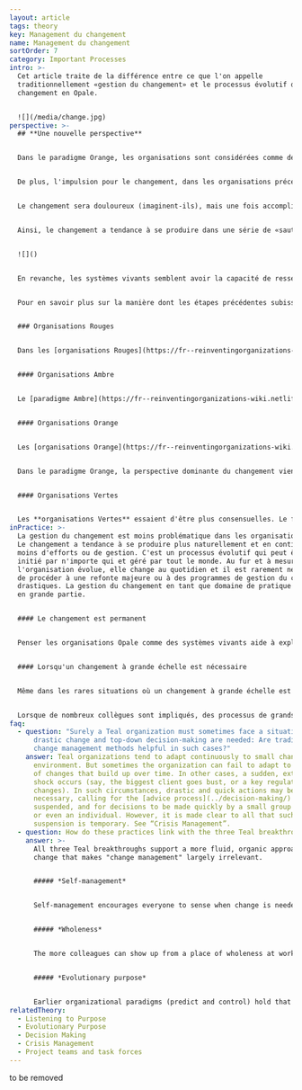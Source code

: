```yaml
---
layout: article
tags: theory
key: Management du changement
name: Management du changement
sortOrder: 7
category: Important Processes
intro: >-
  Cet article traite de la différence entre ce que l'on appelle
  traditionnellement «gestion du changement» et le processus évolutif de
  changement en Opale.


  ![](/media/change.jpg)
perspective: >-
  ## **Une nouvelle perspective**


  Dans le paradigme Orange, les organisations sont considérées comme des systèmes fixes. Ces systèmes n’ont pas de capacité interne de changement. La force doit être appliquée de l'extérieur. C'est le rôle de la haute direction. C'est elle qui doit identifier le besoin de changement, déterminer comment ce changement sera apporté et veiller à ce qu'il se produise.


  De plus, l'impulsion pour le changement, dans les organisations précédant l'Opale, ne vient pas facilement. Ces paradigmes considèrent le changement comme une nécessité fatale ou comme le résultat d'un échec de gestion. C'est le travail de la direction de prédire et / ou de contrôler l'avenir, éliminant ainsi les surprises. La réalité doit être conforme à un budget et un plan stratégique bien exécutés. Quand ce n’est pas le cas, la direction tarde souvent à reconnaître l’échec présumé. Et quand les dirigeants acceptent enfin que le monde qui les entoure a changé pendant qu'ils poursuivaient leur plan, ils sont mal à l'aise avec ce qu'ils constatent. Ils doivent désormais agir de manière décisive pour rattraper le temps perdu. Ils doivent s'imposer avec urgence.


  Le changement sera douloureux (imaginent-ils), mais une fois accompli, tout ira bien à nouveau. Et ainsi, ils s'empressent de repenser les rouages ​​de l'organisation. Sans surprise, les gens résistent au changement qui leur est imposé. Pour surmonter cela, la direction peut se sentir obligée de jouer sur les peurs et choisir de faire porter le chapeau aux forces compétitives hostiles ou aux facteurs environnementaux titanesques qui menacent la survie de l'organisation si elle ne réagit pas.


  Ainsi, le changement a tendance à se produire dans une série de «sauts». Ce n'est pas un processus fluide et émergent. C’est une série de mouvements entrecoupés et généralement perturbateurs, d’un état relativement statique à un autre.


  ![]()


  En revanche, les systèmes vivants semblent avoir la capacité de ressentir les changements dans l'environnement et de s'adapter de l'intérieur. Dans une forêt, aucun arbre maître ne planifie et ne dicte aux autres arbres ce qu'il faut faire lorsque la pluie ne tombe pas ou lorsque le printemps choisit d'arriver tôt. L'ensemble de l'écosystème réagit de manière créative, sur le moment. Les organisations Oples abordent le changement de la même manière. Les gens sont encouragés à agir en fonction de ce qu'ils jugent nécessaire. Ils ne sont pas limités par des descriptions de poste statiques, des liens hiérarchiques fixes ou une discipline fonctionnelle. Ils réagissent de manière créative aux changements émergents et non linéaires de la vie. Le changement est attendu. Cela arrive naturellement, tout le temps ^ \[Laloux, Frederic (2014-02-09). Reinventing Organizations: A Guide to Creating Organizations Inspired by the Next Stage of Human Consciousness (Kindle Locations 4671-4688). Nelson Parker. Kindle Edition.]


  Pour en savoir plus sur la manière dont les étapes précédentes subissent le changement organisationnel, voir ci-dessous:


  ### Organisations Rouges


  Dans les [organisations Rouges](https://fr--reinventingorganizations-wiki.netlify.app/theory/red-organizations/), le changement est dirigé par le patron. Une organisation rouge peut souvent s'adapter rapidement dans des environnements chaotiques car le leader peut initier un changement rapide, si nécessaire par l'intimidation. Le changement consiste généralement en des réactions immédiates aux menaces et aux opportunités plutôt qu'en une réponse à des développements plus graduels et sur du plus long terme (bien que tout aussi importants). On y accorde peu d'importance à l'évolution des comportements ancrés dans les équipes au fil du temps.


  #### Organisations Ambre


  Le [paradigme Ambre](https://fr--reinventingorganizations-wiki.netlify.app/theory/amber-paradigm-and-organizations/) croit que le monde est (ou devrait) être essentiellement immuable: ce qui était vrai hier devrait être vrai aujourd'hui et demain. Il est construit autour d'une structure ordonnée et de processus formels et stables. Le changement passe principalement par de petites améliorations pour améliorer l'excellence des processus et des traditions existants. Les organisations ambre peuvent afficher une forte résistance à la nécessité de changer, surtout si la nature du changement menace les frontières idéologiques ou les normes sociales. Lorsque des forces extérieures imposent le besoin de changement, il est imposé de haut en bas avec peu de réflexion sur la façon dont il pourrait être planifié pour minimiser la résistance. En ce sens, il y a peu ou pas de «gestion du changement» à proprement parler.


  #### Organisations Orange


  Les [organisations Orange](https://fr--reinventingorganizations-wiki.netlify.app/theory/orange-paradigm-and-organizations/) sont plus susceptibles d'adopter une démarche de changement. L'innovation est la clé pour surpasser les concurrents. Le changement doit donc être constant. Malheureusement, les organisations Orange étant généralement structurées sous forme de pyramides hiérarchiques, le changement peut être difficile. Ainsi, la poursuite constante du changement, entravée par la nature statique de l'organisation, a donné naissance à la "gestion du changement" et à une machinerie d'outils et de consultants pour aider les organisations à surmonter leurs résistances internes au changement. ^ \ \[Concernant les théories principales développées pour faciliter le changement organisationnel, voir par exemple le modèle de changement en trois étapes de Kurt Lewin et le processus en huit étapes de John Kotter pour diriger le changement.]


  Dans le paradigme Orange, la perspective dominante du changement vient de l'ingénierie. Les étapes typiques de tout changement (par exemple, réorganisations, restructurations, re-branding, repositionnement, etc.) consistent à diagnostiquer la situation actuelle, à concevoir l'état futur souhaité, puis à planifier le parcours du changement d'ici à là. Pour les grands projets de changement, cela peut impliquer plusieurs projets, un plan jalonnée et un «bureau de la planification» central qui rattaché à la haute direction. Ce type de planification du changement est généralement effectué par une petite équipe de hauts dirigeants ou de «hauts potentiels», parfois avec l'aide de consultants externes. Lorsque leur plan est approuvé par la haute direction, il est communiqué dans toute l'organisation, souvent avec un message de «programme d'urgence» («nous devons agir maintenant, ou nous sommes condamnés») en raison du besoin perçu de fournir la motivation nécessaire au changement. Conformément à la métaphore Orange comparant l'organisation à une machine, l'expression «conduire le changement» est courante. Le changement, en d'autres termes, se fait sur les gens, et non par les gens.


  #### Organisations Vertes


  Les **organisations Vertes** essaient d'être plus consensuelles. Le fait d'avoir seulement une poignée de personnes qui conçoivent l'état futur et le processus de changement ne colle pas avec l'idéal d'autonomisation de la culture Verte. Davantage de personnes sont susceptibles d'être impliquées. Cela peut prendre la forme d'ateliers en grand groupe et de techniques de facilitation innovantes (par exemple: enquête appréciative, théorie U, espace ouvert, etc.) auxquels un grand nombre de collègues participent. La structure hiérarchique quotidienne de l'organisation est temporairement suspendue pour faire place à un processus organique d'intelligence collective. Les résultats sont ensuite réinjectés dans les structures et processus traditionnels de l'organisation. Impliquer un plus grand nombre de collègues dans la planification du changement peut sembler risqué pour la haute direction (que se passe-t-il si le groupe vire dans une direction que nous ne voulons pas?), Mais cela tend à accroître l'adhésion des employés et à améliorer les conceptions futures en captant les idées de l'intelligence collective.
inPractice: >-
  La gestion du changement est moins problématique dans les organisations Opale.
  Le changement a tendance à se produire plus naturellement et en continu, avec
  moins d'efforts ou de gestion. C'est un processus évolutif qui peut être
  initié par n'importe qui et géré par tout le monde. Au fur et à mesure que
  l'organisation évolue, elle change au quotidien et il est rarement nécessaire
  de procéder à une refonte majeure ou à des programmes de gestion du changement
  drastiques. La gestion du changement en tant que domaine de pratique disparaît
  en grande partie.


  #### Le changement est permanent


  Penser les organisations Opale comme des systèmes vivants aide à expliquer comment le changement se déroule en leur sein. Les systèmes vivants ont la capacité de ressentir le changement de l'environnement et de s'adapter. Ils réagissent de manière créative, sur le moment. Les organisations Opale gèrent le changement de la même manière. Les gens sont libres d'agir en fonction de ce qu'ils jugent nécessaire. Ils ne sont pas limités par des descriptions de poste statiques, des liens hiérarchiques et des unités fonctionnelles. Ils peuvent réagir aux événements émergents. Des méthodes spécifiques intégrées dans l'organisation permettent aux personnes d'écouter l'objectif de l'organisation et les changements qu'elle peut nécessiter. Lorsque chacun est libre de ressentir le besoin de changement et d’agir en conséquence, le changement est acquis; cela se produit naturellement, partout, tout le temps, le plus souvent sans grande douleur ni effort. Les grands efforts de changement perturbateur (tels que nous les connaissons dans les organisations plus traditionnelles) disparaissent en grande partie.


  #### Lorsqu'un changement à grande échelle est nécessaire


  Même dans les rares situations où un changement à grande échelle est nécessaire, les organisations Opale s'efforcent naturellement d'impliquer toutes les personnes affectées par le changement dans la détermination de la réponse appropriée. Dans la plupart des cas, les organisations Opale respecteront le processus de décision par consultation d'avis, même si cela implique d'inclure toute l'organisation. L'expérience a montré que, dans la plupart des cas, les collègues ont la maturité nécessaire pour participer à des décisions même douloureuses et l'ingéniosité nécessaire pour trouver des solutions créatives.


  Lorsque de nombreux collègues sont impliqués, des processus de grands groupes, tels que Theory U, Appreciative Inquiry, Open Space ou autres, peuvent être utilisés pour faire émerger efficacement une compréhension collective et cristalliser une vision de l'avenir. Dans quelle mesure les projets de changement doivent-ils alors être officiellement planifiés et suivis? Comme c'est souvent le cas dans le paradigme Opale, la forme suit l'action. Par exemple, s'il existe de nombreuses interdépendances, des délais très serrés ou des niveaux de risque élevés, une planification et un suivi plus formels pourraient être nécessaires. Dans d'autres cas, une compréhension commune et claire de l'avenir est tout ce qui est nécessaire. Des groupes de personnes lancent les projets nécessaires pour manifester la vision collective. Si cela ne se produit pas, le système se corrigera automatiquement: quelqu'un prendra la parole pour initier de nouveaux changements.
faq:
  - question: "Surely a Teal organization must sometimes face a situation where
      drastic change and top-down decision-making are needed: Are traditional
      change management methods helpful in such cases?"
    answer: Teal organizations tend to adapt continuously to small changes in the
      environment. But sometimes the organization can fail to adapt to a number
      of changes that build up over time. In other cases, a sudden, external
      shock occurs (say, the biggest client goes bust, or a key regulation
      changes). In such circumstances, drastic and quick actions may be
      necessary, calling for the [advice process](../decision-making/) to be
      suspended, and for decisions to be made quickly by a small group of people
      or even an individual. However, it is made clear to all that such a
      suspension is temporary. See “Crisis Management”.
  - question: How do these practices link with the three Teal breakthroughs?
    answer: >-
      All three Teal breakthroughs support a more fluid, organic approach to
      change that makes "change management" largely irrelevant.


      ##### *Self-management*


      Self-management encourages everyone to sense when change is needed and to initiate the necessary actions to make it happen. No longer do people wait for a mandate for change to come from someone higher up the chain of command.


      ##### *Wholeness*


      The more colleagues can show up from a place of wholeness at work, the better they can sense changes in the environment and what the organization's purpose might call for. An environment that feels safe and trusting will also make it easier to enlist colleagues in the need for change, especially when the proposed change might be risky or painful.


      ##### *Evolutionary purpose*


      Earlier organizational paradigms (predict and control) hold that that it is up to senior management to determine what the objectives of the organization should be and to initiate any change programs needed to achieve them. In Teal, as long as people’s actions are being guided by their “listening” to the organization’s purpose and sensing/responding to changes in the environment, there is no need for "change management".
relatedTheory:
  - Listening to Purpose
  - Evolutionary Purpose
  - Decision Making
  - Crisis Management
  - Project teams and task forces
---
```

to be removed
